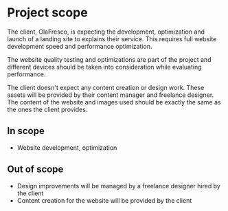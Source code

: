 # Project scope
The client, OlaFresco, is expecting the development, optimization and launch of a landing site to explains their service. This requires full website development speed and performance optimization. 

The website quality testing and optimizations are part of the project and different devices should be taken into consideration while evaluating performance. 

The client doesn't expect any content creation or design work. These assets will be provided by their content manager and freelance designer. The content of the website and images used should be exactly the same as the ones the client provides.

## In scope
- Website development, optimization 

## Out of scope
- Design improvements will be managed by a freelance designer hired by the client
- Content creation for the website will be provided by the client
